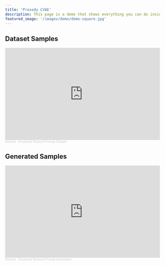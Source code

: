```yaml
---
title: 'Prosody CVAE'
description: This page is a demo that shows everything you can do inside portfolio and blog posts.
featured_image: '/images/demo/demo-square.jpg'
---
```



## Dataset Samples

<iframe width="100%" height="300" scrolling="no" frameborder="no" allow="autoplay" src="https://w.soundcloud.com/player/?url=https%3A//api.soundcloud.com/playlists/1112067814%3Fsecret_token%3Ds-VMqUfU57Smf&color=%23ff5500&auto_play=false&hide_related=false&show_comments=true&show_user=true&show_reposts=false&show_teaser=true&visual=true"></iframe><div style="font-size: 10px; color: #cccccc;line-break: anywhere;word-break: normal;overflow: hidden;white-space: nowrap;text-overflow: ellipsis; font-family: Interstate,Lucida Grande,Lucida Sans Unicode,Lucida Sans,Garuda,Verdana,Tahoma,sans-serif;font-weight: 100;"><a href="https://soundcloud.com/richard-savery-959828318" title="Richard" target="_blank" style="color: #cccccc; text-decoration: none;">Richard</a> · <a href="https://soundcloud.com/richard-savery-959828318/sets/emotional-musical-prosody-dataset/s-VMqUfU57Smf" title="Emotional Musical Prosody Dataset" target="_blank" style="color: #cccccc; text-decoration: none;">Emotional Musical Prosody Dataset</a></div>

## Generated Samples

<iframe width="100%" height="300" scrolling="no" frameborder="no" allow="autoplay" src="https://w.soundcloud.com/player/?url=https%3A//api.soundcloud.com/playlists/1111970047%3Fsecret_token%3Ds-ndJMIcIOmK7&color=%23ff5500&auto_play=false&hide_related=false&show_comments=true&show_user=true&show_reposts=false&show_teaser=true&visual=true"></iframe><div style="font-size: 10px; color: #cccccc;line-break: anywhere;word-break: normal;overflow: hidden;white-space: nowrap;text-overflow: ellipsis; font-family: Interstate,Lucida Grande,Lucida Sans Unicode,Lucida Sans,Garuda,Verdana,Tahoma,sans-serif;font-weight: 100;"><a href="https://soundcloud.com/richard-savery-959828318" title="Richard" target="_blank" style="color: #cccccc; text-decoration: none;">Richard</a> · <a href="https://soundcloud.com/richard-savery-959828318/sets/emotional-musical-prosody-generation/s-ndJMIcIOmK7" title="Emotional Musical Prosody Generation" target="_blank" style="color: #cccccc; text-decoration: none;">Emotional Musical Prosody Generation</a></div>
